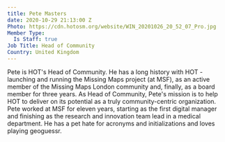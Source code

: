 ```yaml
---
title: Pete Masters
date: 2020-10-29 21:13:00 Z
Photo: https://cdn.hotosm.org/website/WIN_20201026_20_52_07_Pro.jpg
Member Type:
  Is Staff: true
Job Title: Head of Community
Country: United Kingdom
---
```


Pete is HOT's Head of Community. He has a long history with HOT - launching and running the Missing Maps project (at MSF), as an active member of the Missing Maps London community and, finally, as a board member for three years. As Head of Community, Pete's mission is to help HOT to deliver on its potential as a truly community-centric organization. Pete worked at MSF for eleven years, starting as the first digital manager and finishing as the research and innovation team lead in a medical department. He has a pet hate for acronyms and initializations and loves playing geoguessr.
